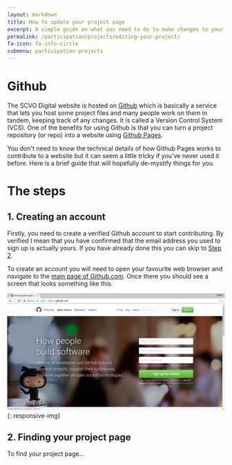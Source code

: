```yaml
---
layout: markdown
title: How to update your project page
excerpt: A simple guide on what you need to do to make changes to your page
permalink: /participation/projects/editing-your-project/
fa-icon: fa-info-circle
submenu: participation-projects
---
```


# Github

The SCVO Digital website is hosted on [Github](https://github.com) which is basically a service that lets you host some project files and many people work on them in tandem, keeping track of any changes. It is called a Version Control System (VCS). One of the benefits for using Github is that you can turn a project repository (or repo) into a website using [Github Pages](https://pages.github.com/).

You don't need to know the technical details of how Github Pages works to contribute to a website but it can seem a little tricky if you've never used it before. Here is a brief guide that will hopefully de-mystify things for you.

# The steps

## 1. Creating an account

Firstly, you need to create a verified Github account to start contributing. By verified I mean that you have confirmed that the email address you used to sign up is actually yours. If you have already done this you can skip to [Step 2](#2-finding-your-project-page).

To create an account you will need to open your favourite web browser and navigate to the [main page of Github.com](https://github.com). Once there you should see a screen that looks something like this.

![Github homepage](images/guide/github-homepage.png)
{:.responsive-img}

## 2. Finding your project page

To find your project page...



